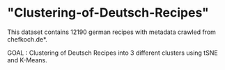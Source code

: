 # "Clustering-of-Deutsch-Recipes"

This dataset contains 12190 german recipes with metadata crawled from chefkoch.de*.

GOAL : Clustering of Deutsch Recipes into 3 different clusters using tSNE and K-Means.
